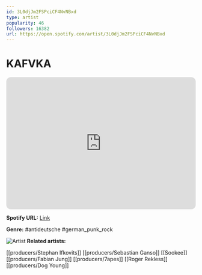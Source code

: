 ```yaml
---
id: 3L0djJm2FSPciCF4NvNBxd
type: artist
popularity: 46
followers: 16382
url: https://open.spotify.com/artist/3L0djJm2FSPciCF4NvNBxd
---
```

# KAFVKA

<iframe style="border-radius:12px" src="https://open.spotify.com/embed/artist/3L0djJm2FSPciCF4NvNBxd" width="100%" height="352" frameBorder="0" allowfullscreen="" allow="autoplay; clipboard-write; encrypted-media; fullscreen; picture-in-picture" loading="lazy"></iframe>

**Spotify URL:** [Link](https://open.spotify.com/artist/3L0djJm2FSPciCF4NvNBxd)

**Genre:**  #antideutsche #german_punk_rock

![Artist](https://i.scdn.co/image/ab6761610000e5eb8d85f9db7eab3d555bc247a2)
**Related artists:**

[[producers/Stephan Ifkovits]]
[[producers/Sebastian Ganso]]
[[Sookee]]
[[producers/Fabian Jung]]
[[producers/7apes]]
[[Roger Rekless]]
[[producers/Dog Young]]
